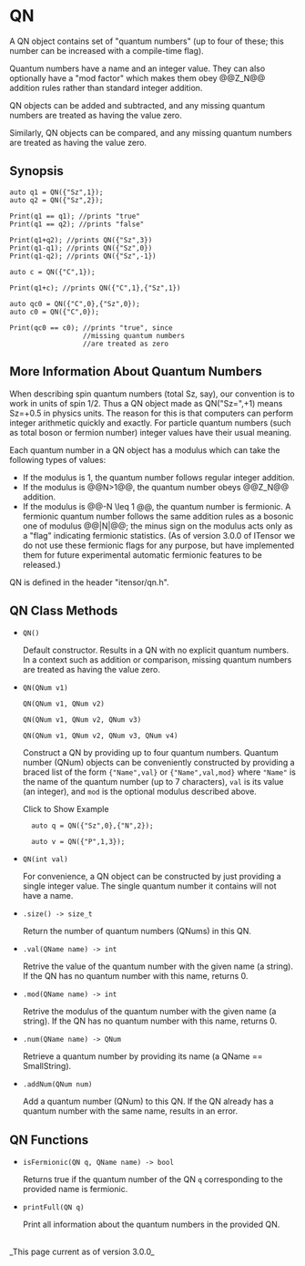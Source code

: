 # QN 

A QN object contains set of "quantum numbers" (up to four of these; this number
can be increased with a compile-time flag).

Quantum numbers have a name and an integer value. They can also optionally
have a "mod factor" which makes them obey @@Z_N@@ addition rules rather
than standard integer addition.

QN objects can be added and subtracted, and any missing quantum numbers are treated
as having the value zero.

Similarly, QN objects can be compared, and any missing quantum numbers are treated
as having the value zero.

## Synopsis

    auto q1 = QN({"Sz",1});
    auto q2 = QN({"Sz",2});
 
    Print(q1 == q1); //prints "true"
    Print(q1 == q2); //prints "false"
 
    Print(q1+q2); //prints QN({"Sz",3})
    Print(q1-q1); //prints QN({"Sz",0})
    Print(q1-q2); //prints QN({"Sz",-1})

    auto c = QN({"C",1});

    Print(q1+c); //prints QN({"C",1},{"Sz",1})

    auto qc0 = QN({"C",0},{"Sz",0});
    auto c0 = QN({"C",0});

    Print(qc0 == c0); //prints "true", since
                      //missing quantum numbers
                      //are treated as zero


## More Information About Quantum Numbers

When describing spin quantum numbers (total Sz, say), our convention is to work in units of spin 1/2.
Thus a QN object made as QN("Sz=",+1) means Sz=+0.5 in physics units. The reason for this is that
computers can perform integer arithmetic quickly and exactly. For particle quantum numbers (such as 
total boson or fermion number) integer values have their usual meaning.


Each quantum number in a QN object has a modulus which can take the following types of values:
* If the modulus is 1, the quantum number follows regular integer addition. 
* If the modulus is @@N>1@@, the quantum number obeys @@Z\_N@@ addition. 
* If the modulus is @@-N \leq 1 @@, the quantum number is fermionic. 
  A fermionic quantum number follows the same addition rules as a bosonic one of modulus @@|N|@@;
  the minus sign on the modulus acts only as a "flag" indicating fermionic statistics.
  (As of version 3.0.0 of ITensor we do not use these fermionic flags for any purpose, 
  but have implemented them for future experimental automatic fermionic features to be released.)

QN is defined in the header "itensor/qn.h".

## QN Class Methods

* ```
  QN()
  ``` 

  Default constructor. Results in a QN with no explicit quantum numbers. 
  In a context such as addition or comparison, missing quantum numbers are 
  treated as having the value zero.

* ```
  QN(QNum v1)
  ```
  ```
  QN(QNum v1, QNum v2)
  ```
  ```
  QN(QNum v1, QNum v2, QNum v3)
  ```
  ```
  QN(QNum v1, QNum v2, QNum v3, QNum v4)
  ```

  Construct a QN by providing up to four quantum numbers. 
  Quantum number (QNum) objects can be conveniently constructed
  by providing a braced list of the form `{"Name",val}` or `{"Name",val,mod}`
  where `"Name"` is the name of the quantum number (up to 7 characters),
  `val` is its value (an integer), 
  and `mod` is the optional modulus described above.

  <div class="example_clicker">Click to Show Example</div>

        auto q = QN({"Sz",0},{"N",2});

        auto v = QN({"P",1,3});

* ```
  QN(int val)
  ```

  For convenience, a QN object can be constructed by just providing a single
  integer value. The single quantum number it contains will not have a name.

* `.size() -> size_t`

  Return the number of quantum numbers (QNums) in this QN.

* `.val(QName name) -> int`

  Retrive the value of the quantum number with the given name (a string). 
  If the QN has no quantum number with this name, returns 0.

* `.mod(QName name) -> int`

  Retrive the modulus of the quantum number with the given name (a string). If the 
  QN has no quantum number with this name, returns 0.

* `.num(QName name) -> QNum`

  Retrieve a quantum number by providing its name (a QName == SmallString).

* `.addNum(QNum num)`

  Add a quantum number (QNum) to this QN. If the QN already has 
  a quantum number with the same name, results in an error.

## QN Functions

* `isFermionic(QN q, QName name) -> bool`

  Returns true if the quantum number of the QN `q` corresponding
  to the provided name is fermionic.

* `printFull(QN q)`

  Print all information about the quantum numbers in the provided QN.

<br/>
_This page current as of version 3.0.0_
